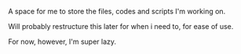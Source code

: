 A space for me to store the files, codes and scripts I'm working on.

Will probably restructure this later for when i need to, for ease of use.

For now, however, I'm super lazy.